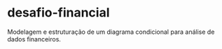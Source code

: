 # desafio-financial
Modelagem e estruturação de um diagrama condicional para análise de dados financeiros.
